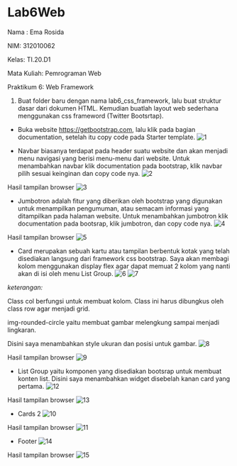 # Lab6Web

Nama : Ema Rosida

NIM: 312010062

Kelas: TI.20.D1

Mata Kuliah: Pemrograman Web

Praktikum 6: Web Framework

1. Buat folder baru dengan nama lab6_css_framework, lalu buat struktur dasar dari dokumen HTML. Kemudian buatlah layout web sederhana menggunakan css frameword (Twitter Bootsrtap).
- Buka website https://getbootstrap.com, lalu klik pada bagian documentation, setelah itu copy code pada Starter template.
![1](https://user-images.githubusercontent.com/101863671/164339091-89a164c9-2dfb-42e2-9ac7-5f8d1d70ba59.png)

- Navbar biasanya terdapat pada header suatu website dan akan menjadi menu navigasi yang berisi menu-menu dari website. Untuk menambahkan navbar klik documentation pada bootstrap, klik navbar pilih sesuai keinginan dan copy code nya.
![2](https://user-images.githubusercontent.com/101863671/164341894-2eb59b53-9ba0-4b75-a228-62598f33b233.png)

Hasil tampilan browser
![3](https://user-images.githubusercontent.com/101863671/164342089-70cf0332-d65f-4cca-b90d-06eef870fc62.png)

- Jumbotron adalah fitur yang diberikan oleh bootstrap yang digunakan untuk menampilkan pengumuman, atau semacam informasi yang ditampilkan pada halaman website. Untuk menambahkan jumbotron klik documentation pada bootsrap, klik jumbotron, dan copy code nya.
![4](https://user-images.githubusercontent.com/101863671/164345809-82d8277a-1545-42de-83b3-1f1767cde0d0.png)

Hasil tampilan browser
![5](https://user-images.githubusercontent.com/101863671/164345939-d65d9ca1-ee2a-4eff-b214-4e53adcba03c.png)

- Card merupakan sebuah kartu atau tampilan berbentuk kotak yang telah disediakan langsung dari framework css bootstrap. Saya akan membagi kolom menggunakan display flex agar dapat memuat 2 kolom yang nanti akan di isi oleh menu List Group.
![6](https://user-images.githubusercontent.com/101863671/164349841-88e1a189-6fc2-4e74-acc1-51929756c5c0.png)
![7](https://user-images.githubusercontent.com/101863671/164349855-ed1b3fd1-2670-4664-8e10-641c89b2bef3.png)

_keterangan:_

Class col berfungsi untuk membuat kolom. Class ini harus dibungkus oleh class row agar menjadi grid.

img-rounded-circle yaitu membuat gambar melengkung sampai menjadi lingkaran.

Disini saya menambahkan style ukuran dan posisi untuk gambar.
![8](https://user-images.githubusercontent.com/101863671/164351908-a12d05d6-803c-41f9-908a-17082a5a05d5.png)

Hasil tampilan browser
![9](https://user-images.githubusercontent.com/101863671/164352068-378e42fa-8902-4085-9951-09473739933a.png)

- List Group yaitu komponen yang disediakan bootsrap untuk membuat konten list. Disini saya menambahkan widget disebelah kanan card yang pertama.
![12](https://user-images.githubusercontent.com/101863671/164352745-b83e7408-65a8-48a1-b2d2-d6dea7e43562.png)

Hasil tampilan browser
![13](https://user-images.githubusercontent.com/101863671/164352827-24bc8d0a-aa73-4aee-8f10-c508aab9bc3c.png)

- Cards 2
![10](https://user-images.githubusercontent.com/101863671/164352959-ae63404a-a844-4b78-85af-122bd6221aaa.png)

Hasil tampilan browser
![11](https://user-images.githubusercontent.com/101863671/164353057-13b03db9-bd0c-4d6b-9f87-8d3eb1382cc4.png)

- Footer
![14](https://user-images.githubusercontent.com/101863671/164354722-b7d92839-4358-4460-b46f-32f3c53c8295.png)

Hasil tampilan browser
![15](https://user-images.githubusercontent.com/101863671/164354496-b63befdc-d67a-4a3a-a852-d14351ff12c4.png)













